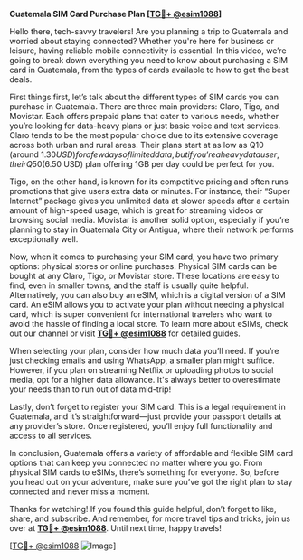 **Guatemala SIM Card Purchase Plan [[TG💪+ @esim1088](https://t.me/s/esim1088)]**

Hello there, tech-savvy travelers! Are you planning a trip to Guatemala and worried about staying connected? Whether you're here for business or leisure, having reliable mobile connectivity is essential. In this video, we’re going to break down everything you need to know about purchasing a SIM card in Guatemala, from the types of cards available to how to get the best deals.

First things first, let’s talk about the different types of SIM cards you can purchase in Guatemala. There are three main providers: Claro, Tigo, and Movistar. Each offers prepaid plans that cater to various needs, whether you’re looking for data-heavy plans or just basic voice and text services. Claro tends to be the most popular choice due to its extensive coverage across both urban and rural areas. Their plans start at as low as Q10 (around $1.30 USD) for a few days of limited data, but if you’re a heavy data user, their Q50 ($6.50 USD) plan offering 1GB per day could be perfect for you.

Tigo, on the other hand, is known for its competitive pricing and often runs promotions that give users extra data or minutes. For instance, their “Super Internet” package gives you unlimited data at slower speeds after a certain amount of high-speed usage, which is great for streaming videos or browsing social media. Movistar is another solid option, especially if you’re planning to stay in Guatemala City or Antigua, where their network performs exceptionally well.

Now, when it comes to purchasing your SIM card, you have two primary options: physical stores or online purchases. Physical SIM cards can be bought at any Claro, Tigo, or Movistar store. These locations are easy to find, even in smaller towns, and the staff is usually quite helpful. Alternatively, you can also buy an eSIM, which is a digital version of a SIM card. An eSIM allows you to activate your plan without needing a physical card, which is super convenient for international travelers who want to avoid the hassle of finding a local store. To learn more about eSIMs, check out our channel or visit **[TG💪+ @esim1088](https://t.me/s/esim1088)** for detailed guides.

When selecting your plan, consider how much data you’ll need. If you’re just checking emails and using WhatsApp, a smaller plan might suffice. However, if you plan on streaming Netflix or uploading photos to social media, opt for a higher data allowance. It's always better to overestimate your needs than to run out of data mid-trip!

Lastly, don’t forget to register your SIM card. This is a legal requirement in Guatemala, and it’s straightforward—just provide your passport details at any provider’s store. Once registered, you’ll enjoy full functionality and access to all services.

In conclusion, Guatemala offers a variety of affordable and flexible SIM card options that can keep you connected no matter where you go. From physical SIM cards to eSIMs, there’s something for everyone. So, before you head out on your adventure, make sure you’ve got the right plan to stay connected and never miss a moment.

Thanks for watching! If you found this guide helpful, don’t forget to like, share, and subscribe. And remember, for more travel tips and tricks, join us over at **[TG💪+ @esim1088](https://t.me/s/esim1088)**. Until next time, happy travels!

[[TG💪+ @esim1088](https://t.me/s/esim1088) ![Image](https://i.postimg.cc/Y0z9fWf4/image.png)]